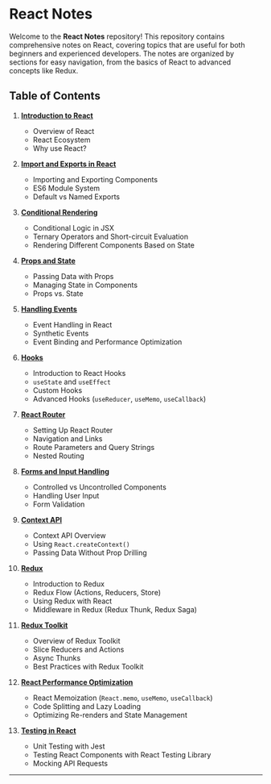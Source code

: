 
# React Notes

Welcome to the **React Notes** repository! This repository contains comprehensive notes on React, covering topics that are useful for both beginners and experienced developers. The notes are organized by sections for easy navigation, from the basics of React to advanced concepts like Redux.

## Table of Contents

1. **[Introduction to React](./01_React-Introduction.md)**
   - Overview of React
   - React Ecosystem
   - Why use React?

2. **[Import and Exports in React](./02-React-Import-Export.md)**
   - Importing and Exporting Components
   - ES6 Module System
   - Default vs Named Exports

3. **[Conditional Rendering](./03-React-Conditional-Rendering.md)**
   - Conditional Logic in JSX
   - Ternary Operators and Short-circuit Evaluation
   - Rendering Different Components Based on State

4. **[Props and State](./04_React-Props-State.md)**
   - Passing Data with Props
   - Managing State in Components
   - Props vs. State

5. **[Handling Events](./05_React-Handling-Events.md)**
   - Event Handling in React
   - Synthetic Events
   - Event Binding and Performance Optimization

6. **[Hooks](./06_React-Hooks.md)**
   - Introduction to React Hooks
   - `useState` and `useEffect`
   - Custom Hooks
   - Advanced Hooks (`useReducer`, `useMemo`, `useCallback`)

7. **[React Router](./07_React-Router.md)**
   - Setting Up React Router
   - Navigation and Links
   - Route Parameters and Query Strings
   - Nested Routing

8. **[Forms and Input Handling](./08_React-Forms-Input-Handling.md)**
   - Controlled vs Uncontrolled Components
   - Handling User Input
   - Form Validation

9. **[Context API](./09_React-Context-API.md)**
   - Context API Overview
   - Using `React.createContext()`
   - Passing Data Without Prop Drilling

10. **[Redux](./10_React-Redux.md)**
    - Introduction to Redux
    - Redux Flow (Actions, Reducers, Store)
    - Using Redux with React
    - Middleware in Redux (Redux Thunk, Redux Saga)

11. **[Redux Toolkit](./11_React-Redux-Toolkit.md)**
    - Overview of Redux Toolkit
    - Slice Reducers and Actions
    - Async Thunks
    - Best Practices with Redux Toolkit

12. **[React Performance Optimization](./12_React-Performance.md)**
    - React Memoization (`React.memo`, `useMemo`, `useCallback`)
    - Code Splitting and Lazy Loading
    - Optimizing Re-renders and State Management

13. **[Testing in React](./13_React-Testing.md)**
    - Unit Testing with Jest
    - Testing React Components with React Testing Library
    - Mocking API Requests

---   
